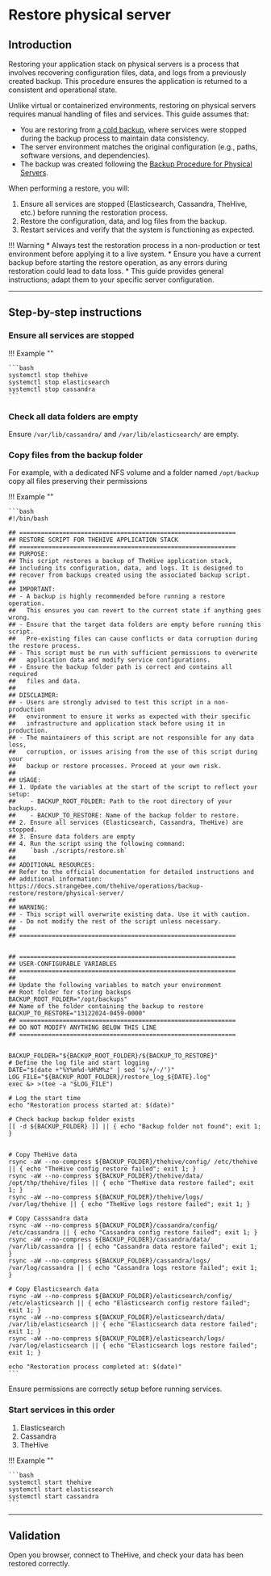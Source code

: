 # Restore physical server

## Introduction

Restoring your application stack on physical servers is a process that involves recovering configuration files, data, and logs from a previously created backup. This procedure ensures the application is returned to a consistent and operational state.

Unlike virtual or containerized environments, restoring on physical servers requires manual handling of files and services. This guide assumes that:

* You are restoring from [a cold backup](../backup/physical-server.md), where services were stopped during the backup process to maintain data consistency.
* The server environment matches the original configuration (e.g., paths, software versions, and dependencies).
* The backup was created following the [Backup Procedure for Physical Servers](../backup/physical-server.md).

When performing a restore, you will:

1. Ensure all services are stopped (Elasticsearch, Cassandra, TheHive, etc.) before running the restoration process.
2. Restore the configuration, data, and log files from the backup.
3. Restart services and verify that the system is functioning as expected.

!!! Warning
    * Always test the restoration process in a non-production or test environment before applying it to a live system.
    * Ensure you have a current backup before starting the restore operation, as any errors during restoration could lead to data loss.
    * This guide provides general instructions; adapt them to your specific server configuration.

---
## Step-by-step instructions

### Ensure all services are stopped

!!! Example ""

    ```bash
    systemctl stop thehive
    systemctl stop elasticsearch
    systemctl stop cassandra
    ```


### Check all data folders are empty

Ensure `/var/lib/cassandra/` and `/var/lib/elasticsearch/` are empty.


### Copy files from the backup folder

For example, with a dedicated NFS volume and a folder named `/opt/backup`  copy all files preserving their permissions

!!! Example ""

    ```bash
    #!/bin/bash

    ## ============================================================
    ## RESTORE SCRIPT FOR THEHIVE APPLICATION STACK
    ## ============================================================
    ## PURPOSE:
    ## This script restores a backup of TheHive application stack, 
    ## including its configuration, data, and logs. It is designed to 
    ## recover from backups created using the associated backup script.
    ##
    ## IMPORTANT:
    ## - A backup is highly recommended before running a restore operation. 
    ##   This ensures you can revert to the current state if anything goes wrong.
    ## - Ensure that the target data folders are empty before running this script. 
    ##   Pre-existing files can cause conflicts or data corruption during the restore process.
    ## - This script must be run with sufficient permissions to overwrite 
    ##   application data and modify service configurations.
    ## - Ensure the backup folder path is correct and contains all required 
    ##   files and data.
    ##
    ## DISCLAIMER:
    ## - Users are strongly advised to test this script in a non-production 
    ##   environment to ensure it works as expected with their specific 
    ##   infrastructure and application stack before using it in production.
    ## - The maintainers of this script are not responsible for any data loss, 
    ##   corruption, or issues arising from the use of this script during your 
    ##   backup or restore processes. Proceed at your own risk.
    ##
    ## USAGE:
    ## 1. Update the variables at the start of the script to reflect your setup:
    ##    - BACKUP_ROOT_FOLDER: Path to the root directory of your backups.
    ##    - BACKUP_TO_RESTORE: Name of the backup folder to restore.
    ## 2. Ensure all services (Elasticsearch, Cassandra, TheHive) are stopped.
    ## 3. Ensure data folders are empty
    ## 4. Run the script using the following command:
    ##    `bash ./scripts/restore.sh`
    ##
    ## ADDITIONAL RESOURCES:
    ## Refer to the official documentation for detailed instructions and 
    ## additional information: https://docs.strangebee.com/thehive/operations/backup-restore/restore/physical-server/ 
    ##
    ## WARNING:
    ## - This script will overwrite existing data. Use it with caution.
    ## - Do not modify the rest of the script unless necessary.
    ##
    ## ============================================================


    ## ============================================================
    ## USER-CONFIGURABLE VARIABLES
    ## ============================================================
    ##
    ## Update the following variables to match your environment
    ## Root folder for storing backups
    BACKUP_ROOT_FOLDER="/opt/backups"
    ## Name of the folder containing the backup to restore
    BACKUP_TO_RESTORE="13122024-0459-0000"
    ## ============================================================
    ## DO NOT MODIFY ANYTHING BELOW THIS LINE
    ## ============================================================


    BACKUP_FOLDER="${BACKUP_ROOT_FOLDER}/${BACKUP_TO_RESTORE}"
    # Define the log file and start logging
    DATE="$(date +"%Y%m%d-%H%M%z" | sed 's/+/-/')"
    LOG_FILE="${BACKUP_ROOT_FOLDER}/restore_log_${DATE}.log"
    exec &> >(tee -a "$LOG_FILE")

    # Log the start time
    echo "Restoration process started at: $(date)"

    # Check backup backup folder exists
    [[ -d ${BACKUP_FOLDER} ]] || { echo "Backup folder not found"; exit 1; }


    # Copy TheHive data
    rsync -aW --no-compress ${BACKUP_FOLDER}/thehive/config/ /etc/thehive  || { echo "TheHive config restore failed"; exit 1; }
    rsync -aW --no-compress ${BACKUP_FOLDER}/thehive/data/ /opt/thp/thehive/files || { echo "TheHive data restore failed"; exit 1; }
    rsync -aW --no-compress ${BACKUP_FOLDER}/thehive/logs/ /var/log/thehive || { echo "TheHive logs restore failed"; exit 1; }

    # Copy Casssandra data
    rsync -aW --no-compress ${BACKUP_FOLDER}/cassandra/config/ /etc/cassandra || { echo "Cassandra config restore failed"; exit 1; }
    rsync -aW --no-compress ${BACKUP_FOLDER}/cassandra/data/ /var/lib/cassandra || { echo "Cassandra data restore failed"; exit 1; }
    rsync -aW --no-compress ${BACKUP_FOLDER}/cassandra/logs/ /var/log/cassandra || { echo "Cassandra logs restore failed"; exit 1; }

    # Copy Elasticsearch data
    rsync -aW --no-compress ${BACKUP_FOLDER}/elasticsearch/config/ /etc/elasticsearch || { echo "Elasticsearch config restore failed"; exit 1; }
    rsync -aW --no-compress ${BACKUP_FOLDER}/elasticsearch/data/ /var/lib/elasticsearch || { echo "Elasticsearch data restore failed"; exit 1; }
    rsync -aW --no-compress ${BACKUP_FOLDER}/elasticsearch/logs/ /var/log/elasticsearch || { echo "Elasticsearch logs restore failed"; exit 1; }

    echo "Restoration process completed at: $(date)" 
    ```

Ensure permissions are correctly setup before running services. 

### Start services in this order

1. Elasticsearch
2. Cassandra
3. TheHive

!!! Example ""

    ```bash
    systemctl start thehive
    systemctl start elasticsearch
    systemctl start cassandra
    ```

---
## Validation

Open you browser, connect to TheHive, and check your data has been restored correctly. 